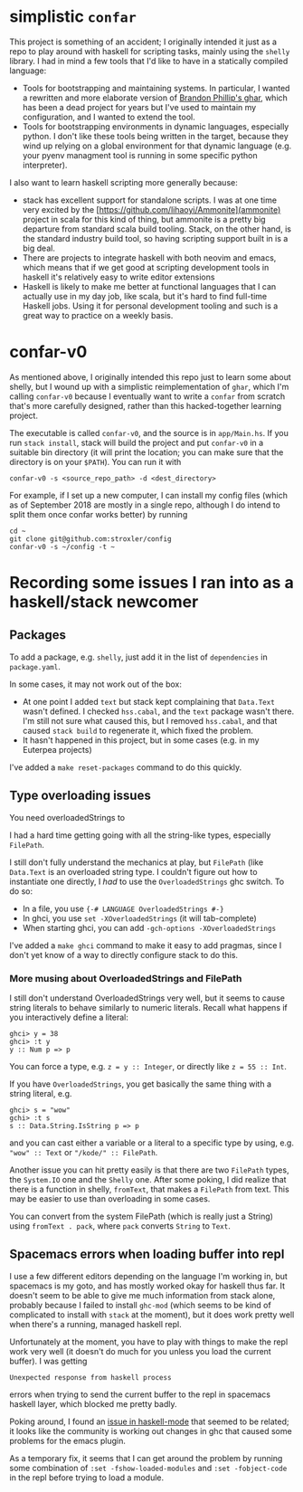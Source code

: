 # simplistic `confar`

This project is something of an accident; I originally intended it just as
a repo to play around with haskell for scripting tasks, mainly using the
`shelly` library. I had in mind a few tools that I'd like to have in a
statically compiled language:
 - Tools for bootstrapping and maintaining systems. In particular, I wanted
   a rewritten and more elaborate version of
   [Brandon Phillip's ghar](https://github.com/philips/ghar), which has been
   a dead project for years but I've used to maintain my configuration, and
   I wanted to extend the tool.
 - Tools for bootstrapping environments in dynamic languages, especially
   python. I don't like these tools being written in the target, because
   they wind up relying on a global environment for that dynamic language
   (e.g. your pyenv managment tool is running in some specific python
   interpreter).

I also want to learn haskell scripting more generally because:
 - stack has excellent support for standalone scripts. I was at one time very
   excited by the
   [https://github.com/lihaoyi/Ammonite](ammonite) project in scala for this
   kind of thing, but ammonite is a pretty big departure from standard
   scala build tooling. Stack, on the other hand, is the standard industry
   build tool, so having scripting support built in is a big deal.
 - There are projects to integrate haskell with both neovim and emacs, which
   means that if we get good at scripting development tools in haskell it's
   relatively easy to write editor extensions
 - Haskell is likely to make me better at functional languages that I can
   actually use in my day job, like scala, but it's hard to find full-time
   Haskell jobs. Using it for personal development tooling and such is a great
   way to practice on a weekly basis.

# confar-v0

As mentioned above, I originally intended this repo just to learn some
about shelly, but I wound up with a simplistic reimplementation of `ghar`,
which I'm calling `confar-v0` because I eventually want to write a
`confar` from scratch that's more carefully designed, rather than this
hacked-together learning project.

The executable is called `confar-v0`, and the source is in `app/Main.hs`.
If you run `stack install`, stack will build the project and put `confar-v0` in
a suitable bin directory (it will print the location; you can make sure
that the directory is on your `$PATH`). You can run it with
```
confar-v0 -s <source_repo_path> -d <dest_directory>
```
For example, if I set up a new computer, I can install my config files
(which as of September 2018 are mostly in a single repo, although I do
intend to split them once confar works better) by running
```
cd ~
git clone git@github.com:stroxler/config
confar-v0 -s ~/config -t ~
```

# Recording some issues I ran into as a haskell/stack newcomer

## Packages

To add a package, e.g. `shelly`, just add it in the list of `dependencies`
in `package.yaml`.

In some cases, it may not work out of the box:
 - At one point I added `text` but stack kept complaining that `Data.Text`
   wasn't defined. I checked `hss.cabal`, and the `text` package wasn't there.
   I'm still not sure what caused this, but I removed `hss.cabal`, and that
   caused `stack build` to regenerate it, which fixed the problem.
 - It hasn't happened in this project, but in some cases (e.g. in my
   Euterpea projects) 

I've added a `make reset-packages` command to do this quickly.

## Type overloading issues

You need overloadedStrings to 

I had a hard time getting going with all the string-like types, especially
`FilePath`.

I still don't fully understand the mechanics at play, but `FilePath` (like
`Data.Text` is an overloaded string type. I couldn't figure out how to
instantiate one directly, I *had* to use the `OverloadedStrings` ghc switch.
To do so:
 - In a file, you use `{-# LANGUAGE OverloadedStrings #-}`
 - In ghci, you use `set -XOverloadedStrings` (it will tab-complete)
 - When starting ghci, you can add `-gch-options -XOverloadedStrings`

I've added a `make ghci` command to make it easy to add pragmas, since I don't
yet know of a way to directly configure stack to do this.


### More musing about OverloadedStrings and FilePath

I still don't understand OverloadedStrings very well, but it seems to cause
string literals to behave similarly to numeric literals. Recall what happens
if you interactively define a literal:
```
ghci> y = 38
ghci> :t y
y :: Num p => p
```
You can force a type, e.g. `z = y :: Integer`, or directly like `z = 55 ::
Int`.

If you have `OverloadedStrings`, you get basically the same thing with a string
literal, e.g.
```
ghci> s = "wow"
gchi> :t s
s :: Data.String.IsString p => p
```
and you can cast either a variable or a literal to a specific type by using,
e.g.  `"wow" :: Text` or `"/kode/" :: FilePath`.

Another issue you can hit pretty easily is that there are two `FilePath` types,
the `System.IO` one and the `Shelly` one. After some poking, I did realize that
there is a function in shelly, `fromText`, that makes a `FilePath` from text.
This may be easier to use than overloading in some cases.

You can convert from the system FilePath (which is really just a String) using
`fromText . pack`, where `pack` converts `String` to `Text`.

## Spacemacs errors when loading buffer into repl

I use a few different editors depending on the language I'm working in, but
spacemacs is my goto, and has mostly worked okay for haskell thus far. It
doesn't seem to be able to give me much information from stack alone, probably
because I failed to install `ghc-mod` (which seems to be kind of complicated
to install with `stack` at the moment), but it does work pretty well when
there's a running, managed haskell repl.

Unfortunately at the moment, you have to play with things to make the repl
work very well (it doesn't do much for you unless you load the current buffer).
I was getting
```
Unexpected response from haskell process
```
errors when trying to send the current buffer to the repl in
spacemacs haskell layer, which blocked me pretty badly.

Poking around, I found an
[issue in haskell-mode](https://github.com/haskell/haskell-mode/issues/1553)
that seemed to be related; it looks like the community is working
out changes in ghc that caused some problems for the emacs plugin.

As a temporary fix, it seems that I can get around the problem
by running some combination of `:set -fshow-loaded-modules` and
`:set -fobject-code` in the repl before trying to load a module.
